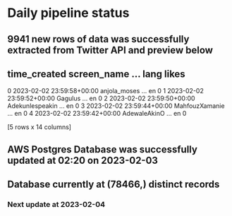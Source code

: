 # Daily pipeline status
## 9941 new rows of data was successfully extracted from Twitter API and preview below
##                time_created      screen_name  ... lang likes
0 2023-02-02 23:59:58+00:00     anjola_moses  ...   en     0
1 2023-02-02 23:59:52+00:00          Gagulus  ...   en     0
2 2023-02-02 23:59:50+00:00  Adekunlespeakin  ...   en     0
3 2023-02-02 23:59:44+00:00   MahfouzXamanie  ...   en     0
4 2023-02-02 23:59:42+00:00     AdewaleAkinO  ...   en     0

[5 rows x 14 columns]
## AWS Postgres Database was successfully updated at  02:20 on 2023-02-03
## Database currently at (78466,) distinct records
### Next update at 2023-02-04
